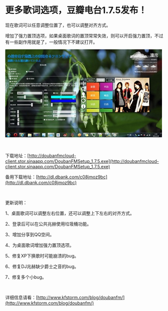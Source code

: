 # 更多歌词选项，豆瓣电台1.7.5发布！

现在歌词可以任意调整位置了，也可以调整对齐方式。

增加了强力置顶选项，如果桌面歌词的置顶常常失效，则可以开启强力置顶，不过有一些副作用就是了，一般情况下不建议打开。

[<img style="background-image: none; border-bottom: 0px; border-left: 0px; padding-left: 0px; padding-right: 0px; display: inline; border-top: 0px; border-right: 0px; padding-top: 0px" title="DoubanFM_1.7.5_2" border="0" alt="DoubanFM_1.7.5_2" src="/attachment/up/blog/images/061a96eb0ad7_2233/DoubanFM_1.7.5_2_thumb.jpg" width="500" height="281" />](/attachment/up/blog/images/061a96eb0ad7_2233/DoubanFM_1.7.5_2.jpg)

&#160;

下载地址：[http://doubanfmcloud-client.stor.sinaapp.com/DoubanFMSetup_1.7.5.exe](http://doubanfmcloud-client.stor.sinaapp.com/DoubanFMSetup_1.7.5.exe)

备用下载地址：[http://dl.dbank.com/c08jmoz9bc](http://dl.dbank.com/c08jmoz9bc)

&#160;

更新说明：

1、桌面歌词可以调整左右位置，还可以调整上下左右的对齐方式。

2、登录后可以在公共兆赫使用垃圾桶功能。

3、增加分享到QQ空间。

4、为桌面歌词增加强力置顶选项。

5、修复XP下换歌时可能崩溃的bug。

6、修复DJ兆赫缺少爵士之音的bug。

7、修复多个小bug。

&#160;

详细信息请看：[http://www.kfstorm.com/blog/doubanfm/](http://www.kfstorm.com/blog/doubanfm/)
